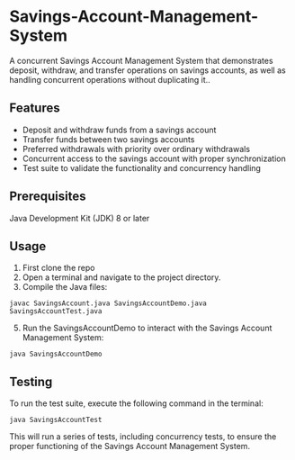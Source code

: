 # Savings-Account-Management-System
A concurrent Savings Account Management System that demonstrates deposit, withdraw, and transfer operations on savings accounts, as well as handling concurrent operations without duplicating it..

## Features
- Deposit and withdraw funds from a savings account
- Transfer funds between two savings accounts
- Preferred withdrawals with priority over ordinary withdrawals
- Concurrent access to the savings account with proper synchronization
- Test suite to validate the functionality and concurrency handling

## Prerequisites
Java Development Kit (JDK) 8 or later

## Usage
1. First clone the repo
2. Open a terminal and navigate to the project directory.
3. Compile the Java files:
  ```Terminal
javac SavingsAccount.java SavingsAccountDemo.java SavingsAccountTest.java
```
5. Run the SavingsAccountDemo to interact with the Savings Account Management System:

  ```Terminal
  java SavingsAccountDemo
  ```
## Testing

To run the test suite, execute the following command in the terminal:

```Terminal
java SavingsAccountTest
```
This will run a series of tests, including concurrency tests, to ensure the proper functioning of the Savings Account Management System.


